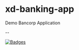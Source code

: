 # xd-banking-app

Demo Bancorp Application

--

[![Badges](http://badges.governance-system.34.132.74.168.sslip.io/badges?id=517480540&project=badgercorp&repository=xd-banking-app)](http://ui-badger.default.34.132.74.168.sslip.io/badgercorp/xd-banking-app?id=517480540)

